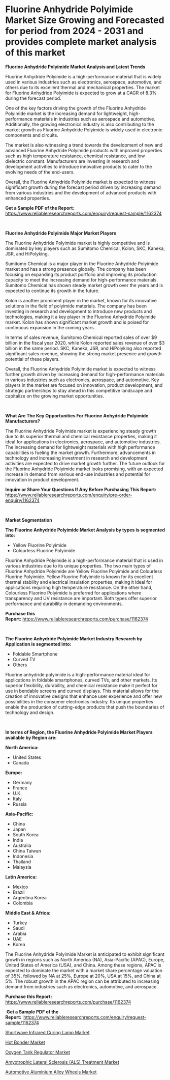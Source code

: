 <p><h1>Fluorine Anhydride Polyimide Market Size Growing and Forecasted for period from 2024 - 2031 and provides complete market analysis of this market</h1></p><p><strong>Fluorine Anhydride Polyimide Market Analysis and Latest Trends</strong></p>
<p><p>Fluorine Anhydride Polyimide is a high-performance material that is widely used in various industries such as electronics, aerospace, automotive, and others due to its excellent thermal and mechanical properties. The market for Fluorine Anhydride Polyimide is expected to grow at a CAGR of 8.3% during the forecast period.</p><p>One of the key factors driving the growth of the Fluorine Anhydride Polyimide market is the increasing demand for lightweight, high-performance materials in industries such as aerospace and automotive. Additionally, the growing electronics industry is also contributing to the market growth as Fluorine Anhydride Polyimide is widely used in electronic components and circuits.</p><p>The market is also witnessing a trend towards the development of new and advanced Fluorine Anhydride Polyimide products with improved properties such as high temperature resistance, chemical resistance, and low dielectric constant. Manufacturers are investing in research and development activities to introduce innovative products to cater to the evolving needs of the end-users.</p><p>Overall, the Fluorine Anhydride Polyimide market is expected to witness significant growth during the forecast period driven by increasing demand from various industries and the development of advanced products with enhanced properties.</p></p>
<p><strong>Get a Sample PDF of the Report:&nbsp;</strong> <a href="https://www.reliableresearchreports.com/enquiry/request-sample/1162374">https://www.reliableresearchreports.com/enquiry/request-sample/1162374</a></p>
<p>&nbsp;</p>
<p><strong>Fluorine Anhydride Polyimide Major Market Players</strong></p>
<p><p>The Fluorine Anhydride Polyimide market is highly competitive and is dominated by key players such as Sumitomo Chemical, Kolon, SKC, Kaneka, JSR, and HiPolyking. </p><p>Sumitomo Chemical is a major player in the Fluorine Anhydride Polyimide market and has a strong presence globally. The company has been focusing on expanding its product portfolio and improving its production capacity to meet the increasing demand for high-performance materials. Sumitomo Chemical has shown steady market growth over the years and is expected to continue its growth in the future.</p><p>Kolon is another prominent player in the market, known for its innovative solutions in the field of polyimide materials. The company has been investing in research and development to introduce new products and technologies, making it a key player in the Fluorine Anhydride Polyimide market. Kolon has shown significant market growth and is poised for continuous expansion in the coming years.</p><p>In terms of sales revenue, Sumitomo Chemical reported sales of over $9 billion in the fiscal year 2020, while Kolon reported sales revenue of over $3 billion in the same period. SKC, Kaneka, JSR, and HiPolyking also reported significant sales revenue, showing the strong market presence and growth potential of these players.</p><p>Overall, the Fluorine Anhydride Polyimide market is expected to witness further growth driven by increasing demand for high-performance materials in various industries such as electronics, aerospace, and automotive. Key players in the market are focused on innovation, product development, and strategic partnerships to stay ahead in this competitive landscape and capitalize on the growing market opportunities.</p></p>
<p>&nbsp;</p>
<p><strong>What Are The Key Opportunities For Fluorine Anhydride Polyimide Manufacturers?</strong></p>
<p><p>The Fluorine Anhydride Polyimide market is experiencing steady growth due to its superior thermal and chemical resistance properties, making it ideal for applications in electronics, aerospace, and automotive industries. The increasing demand for lightweight materials with high performance capabilities is fueling the market growth. Furthermore, advancements in technology and increasing investment in research and development activities are expected to drive market growth further. The future outlook for the Fluorine Anhydride Polyimide market looks promising, with an expected increase in demand from various end-use industries and potential for innovation in product development.</p></p>
<p><strong>Inquire or Share Your Questions If Any Before Purchasing This Report:</strong> <a href="https://www.reliableresearchreports.com/enquiry/pre-order-enquiry/1162374">https://www.reliableresearchreports.com/enquiry/pre-order-enquiry/1162374</a></p>
<p>&nbsp;</p>
<p><strong>Market Segmentation</strong></p>
<p><strong>The Fluorine Anhydride Polyimide Market Analysis by types is segmented into:</strong></p>
<p><ul><li>Yellow Fluorine Polyimide</li><li>Colourless Fluorine Polyimide</li></ul></p>
<p><p>Fluorine Anhydride Polyimide is a high-performance material that is used in various industries due to its unique properties. The two main types of Fluorine Anhydride Polyimide are Yellow Fluorine Polyimide and Colourless Fluorine Polyimide. Yellow Fluorine Polyimide is known for its excellent thermal stability and electrical insulation properties, making it ideal for applications requiring high temperature resistance. On the other hand, Colourless Fluorine Polyimide is preferred for applications where transparency and UV resistance are important. Both types offer superior performance and durability in demanding environments.</p></p>
<p><strong>Purchase this Report:&nbsp;</strong><a href="https://www.reliableresearchreports.com/purchase/1162374">https://www.reliableresearchreports.com/purchase/1162374</a></p>
<p>&nbsp;</p>
<p><strong>The Fluorine Anhydride Polyimide Market Industry Research by Application is segmented into:</strong></p>
<p><ul><li>Foldable Smartphone</li><li>Curved TV</li><li>Others</li></ul></p>
<p><p>Fluorine anhydride polyimide is a high-performance material ideal for applications in foldable smartphones, curved TVs, and other markets. Its superior flexibility, durability, and chemical resistance make it perfect for use in bendable screens and curved displays. This material allows for the creation of innovative designs that enhance user experience and offer new possibilities in the consumer electronics industry. Its unique properties enable the production of cutting-edge products that push the boundaries of technology and design.</p></p>
<p>&nbsp;</p>
<p><strong>In terms of Region, the Fluorine Anhydride Polyimide Market Players available by Region are:</strong></p>
<p>
    <p> <strong> North America: </strong>
        <ul>
            <li>United States</li>
            <li>Canada</li>
        </ul>
        </p> 
    <p> <strong> Europe: </strong>
        <ul>
            <li>Germany</li>
            <li>France</li>
            <li>U.K.</li>
            <li>Italy</li>
            <li>Russia</li>
        </ul>
        </p> 
    <p> <strong> Asia-Pacific: </strong>
        <ul>
            <li>China</li>
            <li>Japan</li>
            <li>South Korea</li>
            <li>India</li>
            <li>Australia</li>
            <li>China Taiwan</li>
            <li>Indonesia</li>
            <li>Thailand</li>
            <li>Malaysia</li>
        </ul>
        </p> 
    <p> <strong> Latin America: </strong>
        <ul>
            <li>Mexico</li>
            <li>Brazil</li>
            <li>Argentina Korea</li>
            <li>Colombia</li>
        </ul>
        </p> 
    <p> <strong> Middle East & Africa: </strong>
        <ul>
            <li>Turkey</li>
            <li>Saudi</li>
            <li>Arabia</li>
            <li>UAE</li>
            <li>Korea</li>
        </ul>
    </p>
    </p>
<p><p>The Fluorine Anhydride Polyimide Market is anticipated to exhibit significant growth in regions such as North America (NA), Asia-Pacific (APAC), Europe, United States of America (USA), and China. Among these regions, APAC is expected to dominate the market with a market share percentage valuation of 35%, followed by NA at 25%, Europe at 20%, USA at 15%, and China at 5%. The robust growth in the APAC region can be attributed to increasing demand from industries such as electronics, automotive, and aerospace.</p></p>
<p><strong>Purchase this Report: </strong><a href="https://www.reliableresearchreports.com/purchase/1162374">https://www.reliableresearchreports.com/purchase/1162374</a></p>
<p>&nbsp;<strong>Get a Sample PDF of the Report:&nbsp;&nbsp;</strong><a href="https://www.reliableresearchreports.com/enquiry/request-sample/1162374">https://www.reliableresearchreports.com/enquiry/request-sample/1162374</a></p>
<p><strong></strong></p>
<p><p><a href="https://medium.com/@cletusrice655/shortwave-infrared-curing-lamp-market-size-market-outlook-and-market-forecast-2024-to-2031-74cd962724e3">Shortwave Infrared Curing Lamp Market</a></p><p><a href="https://medium.com/@cletusrice655/hot-bonder-market-the-key-to-successful-business-strategy-forecast-till-2031-f82ef8b4b891">Hot Bonder Market</a></p><p><a href="https://medium.com/@cletusrice655/analyzing-oxygen-tank-regulator-market-global-industry-perspective-and-forecast-2024-to-2031-0e183f0310f4">Oxygen Tank Regulator Market</a></p><p><a href="https://github.com/ashepherd82/Market-Research-Report-List-3/blob/main/amyotrophic-lateral-sclerosis-als-treatment-market.md">Amyotrophic Lateral Sclerosis (ALS) Treatment Market</a></p><p><a href="https://github.com/irfadac/Market-Research-Report-List-2/blob/main/automotive-aluminium-alloy-wheels-market.md">Automotive Aluminium Alloy Wheels Market</a></p></p>